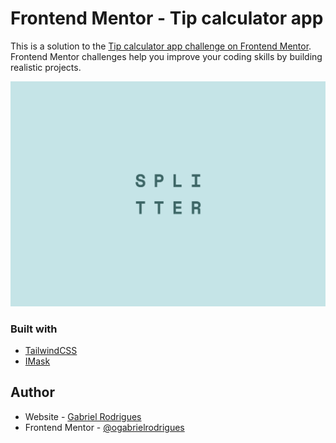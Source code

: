# Frontend Mentor - Tip calculator app

This is a solution to the [Tip calculator app challenge on Frontend Mentor](https://www.frontendmentor.io/challenges/tip-calculator-app-ugJNGbJUX). Frontend Mentor challenges help you improve your coding skills by building realistic projects.

<p align="center">
  <img src="./images/screenshot.svg" alt="Screenshot"/>
</p>

### Built with

- [TailwindCSS](https://tailwindcss.com/)
- [IMask](https://imask.js.org/)

## Author

- Website - [Gabriel Rodrigues](https://ogabrielrodrigues.vercel.app/)
- Frontend Mentor - [@ogabrielrodrigues](https://www.frontendmentor.io/profile/ogabrielrodrigues)
